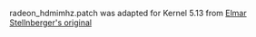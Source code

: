 radeon_hdmimhz.patch was adapted for Kernel 5.13 from [Elmar Stellnberger's original](https://bugzilla.kernel.org/show_bug.cgi?id=172421)
